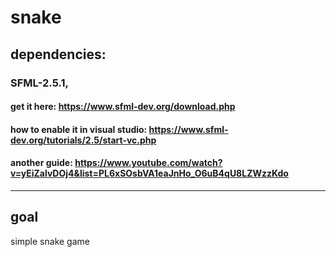 # snake

## dependencies:
### SFML-2.5.1, 
#### get it here: https://www.sfml-dev.org/download.php
#### how to enable it in visual studio: https://www.sfml-dev.org/tutorials/2.5/start-vc.php
#### another guide: https://www.youtube.com/watch?v=yEiZalvDOj4&list=PL6xSOsbVA1eaJnHo_O6uB4qU8LZWzzKdo

----------------------------------------------------------------------------------------------------------------
## goal
simple snake game
